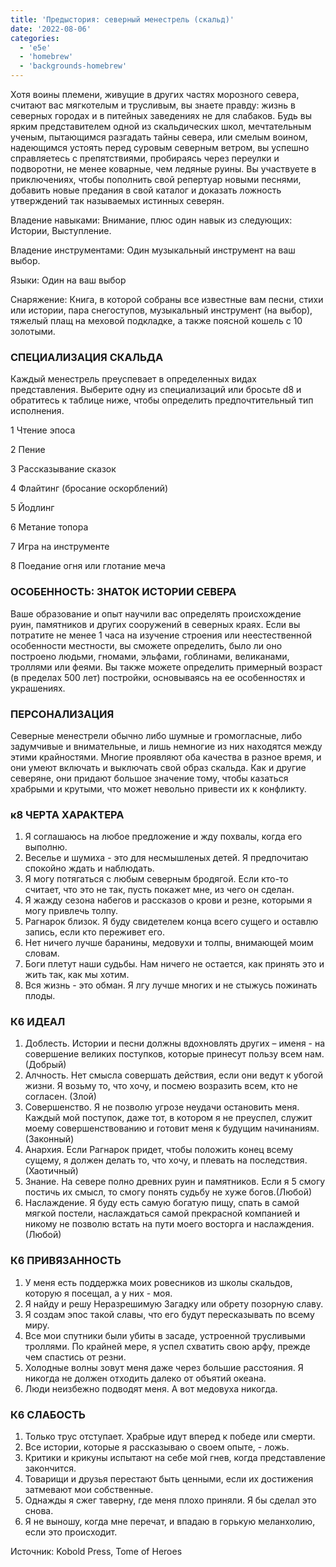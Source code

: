 ```yaml
---
title: 'Предыстория: северный менестрель (скальд)'
date: '2022-08-06'
categories:
  - 'e5e'
  - 'homebrew'
  - 'backgrounds-homebrew'
---
```


Хотя воины племени, живущие в других частях морозного севера, считают вас мягкотелым и трусливым, вы знаете правду: жизнь в северных городах и в питейных заведениях не для слабаков. Будь вы ярким представителем одной из скальдических школ, мечтательным ученым, пытающимся разгадать тайны севера, или смелым воином, надеющимся устоять перед суровым северным ветром, вы успешно справляетесь с препятствиями, пробираясь через переулки и подворотни, не менее коварные, чем ледяные руины. Вы участвуете в приключениях, чтобы пополнить свой репертуар новыми песнями, добавить новые предания в свой каталог и доказать ложность утверждений так называемых истинных северян.

Владение навыками: Внимание, плюс один навык из следующих: Истории, Выступление.

Владение инструментами: Один музыкальный инструмент на ваш выбор.

Языки: Один на ваш выбор

Снаряжение: Книга, в которой собраны все известные вам песни, стихи или истории, пара снегоступов, музыкальный инструмент (на выбор), тяжелый плащ на меховой подкладке, а также поясной кошель с 10 золотыми.

### СПЕЦИАЛИЗАЦИЯ СКАЛЬДА

Каждый менестрель преуспевает в определенных видах представления. Выберите одну из специализаций или бросьте d8 и обратитесь к таблице ниже, чтобы определить предпочтительный тип исполнения.

1 Чтение эпоса

2 Пение

3 Рассказывание сказок

4 Флайтинг (бросание оскорблений)

5 Йодлинг

6 Метание топора

7 Игра на инструменте

8 Поедание огня или глотание меча

### ОСОБЕННОСТЬ: ЗНАТОК ИСТОРИИ СЕВЕРА

Ваше образование и опыт научили вас определять происхождение руин, памятников и других сооружений в северных краях. Если вы потратите не менее 1 часа на изучение строения или неестественной особенности местности, вы сможете определить, было ли оно построено людьми, гномами, эльфами, гоблинами, великанами, троллями или феями. Вы также можете определить примерный возраст (в пределах 500 лет) постройки, основываясь на ее особенностях и украшениях.

### ПЕРСОНАЛИЗАЦИЯ

Северные менестрели обычно либо шумные и громогласные, либо задумчивые и внимательные, и лишь немногие из них находятся между этими крайностями. Многие проявляют оба качества в разное время, и они умеют включать и выключать свой образ скальда. Как и другие северяне, они придают большое значение тому, чтобы казаться храбрыми и крутыми, что может невольно привести их к конфликту.

### к8 ЧЕРТА ХАРАКТЕРА

1. Я соглашаюсь на любое предложение и жду похвалы, когда его выполню.
2. Веселье и шумиха - это для несмышленых детей. Я предпочитаю спокойно ждать и наблюдать.
3. Я могу потягаться с любым северным бродягой. Если кто-то считает, что это не так, пусть покажет мне, из чего он сделан.
4. Я жажду сезона набегов и рассказов о крови и резне, которыми я могу привлечь толпу.
5. Рагнарок близок. Я буду свидетелем конца всего сущего и оставлю запись, если кто переживет его.
6. Нет ничего лучше баранины, медовухи и толпы, внимающей моим словам.
7. Боги плетут наши судьбы. Нам ничего не остается, как принять это и жить так, как мы хотим.
8. Вся жизнь - это обман. Я лгу лучше многих и не стыжусь пожинать плоды.

### К6 ИДЕАЛ

1. Доблесть. Истории и песни должны вдохновлять других – именя - на совершение великих поступков, которые принесут пользу всем нам. (Добрый)
2. Алчность. Нет смысла совершать действия, если они ведут к убогой жизни. Я возьму то, что хочу, и посмею возразить всем, кто не согласен. (Злой)
3. Совершенство. Я не позволю угрозе неудачи остановить меня. Каждый мой поступок, даже тот, в котором я не преуспел, служит моему совершенствованию и готовит меня к будущим начинаниям. (Законный)
4. Анархия. Если Рагнарок придет, чтобы положить конец всему сущему, я должен делать то, что хочу, и плевать на последствия. (Хаотичный)
5. Знание. На севере полно древних руин и памятников. Если я 5 смогу постичь их смысл, то смогу понять судьбу не хуже богов.(Любой)
6. Наслаждение. Я буду есть самую богатую пищу, спать в самой мягкой постели, наслаждаться самой прекрасной компанией и никому не позволю встать на пути моего восторга и наслаждения. (Любой)

### К6 ПРИВЯЗАННОСТЬ

1. У меня есть поддержка моих ровесников из школы скальдов, которую я посещал, а у них - моя.
2. Я найду и решу Неразрешимую Загадку или обрету позорную славу.
3. Я создам эпос такой славы, что его будут пересказывать по всему миру.
4. Все мои спутники были убиты в засаде, устроенной трусливыми троллями. По крайней мере, я успел схватить свою арфу, прежде чем спастись от резни.
5. Холодные волны зовут меня даже через большие расстояния. Я никогда не должен отходить далеко от объятий океана.
6. Люди неизбежно подводят меня. А вот медовуха никогда.

### К6 СЛАБОСТЬ

1. Только трус отступает. Храбрые идут вперед к победе или смерти.
2. Все истории, которые я рассказываю о своем опыте, - ложь.
3. Критики и крикуны испытают на себе мой гнев, когда представление закончится.
4. Товарищи и друзья перестают быть ценными, если их достижения затмевают мои собственные.
5. Однажды я сжег таверну, где меня плохо приняли. Я бы сделал это снова.
6. Я не выношу, когда мне перечат, и впадаю в горькую меланхолию, если это происходит.

Источник: Kobold Press, Tome of Heroes
